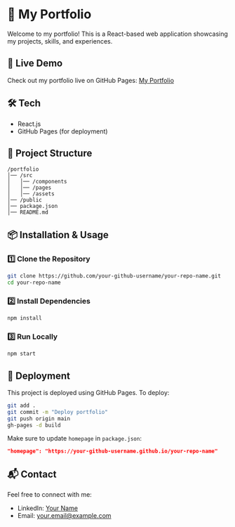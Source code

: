 # 🎨 My Portfolio

Welcome to my portfolio! This is a React-based web application showcasing my projects, skills, and experiences.

## 🚀 Live Demo
Check out my portfolio live on GitHub Pages: [My Portfolio](https://infinitewumbo.github.io/portfolio/)

## 🛠 Tech
- React.js
- GitHub Pages (for deployment)

## 📂 Project Structure
```
/portfolio
│── /src
│   │── /components
│   │── /pages
│   │── /assets
│── /public
│── package.json
│── README.md
```

## 📦 Installation & Usage
### 1️⃣ Clone the Repository
```sh
git clone https://github.com/your-github-username/your-repo-name.git
cd your-repo-name
```
### 2️⃣ Install Dependencies
```sh
npm install
```
### 3️⃣ Run Locally
```sh
npm start
```

## 🚀 Deployment
This project is deployed using GitHub Pages. To deploy:
```sh
git add .
git commit -m "Deploy portfolio"
git push origin main
gh-pages -d build
```
Make sure to update `homepage` in `package.json`:
```json
"homepage": "https://your-github-username.github.io/your-repo-name"
```

## 📬 Contact
Feel free to connect with me:
- LinkedIn: [Your Name](https://www.linkedin.com/in/your-profile)
- Email: your.email@example.com
